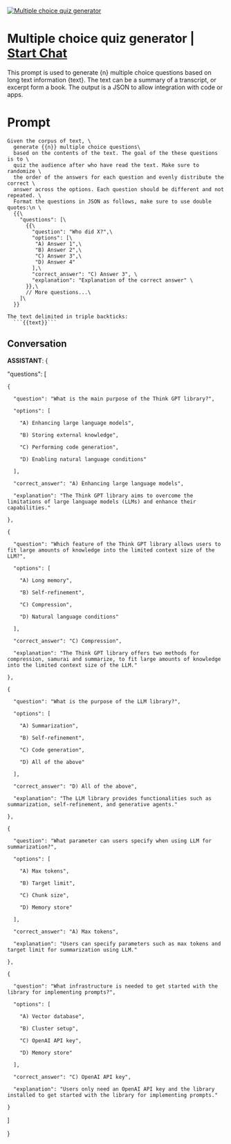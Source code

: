 
[![Multiple choice quiz generator](https://flow-prompt-covers.s3.us-west-1.amazonaws.com/icon/realistic/real_1.png)](https://gptcall.net/chat.html?data=%7B%22contact%22%3A%7B%22id%22%3A%22PVAQ7e8kglwUrLe0u07lm%22%2C%22flow%22%3Atrue%7D%7D)
# Multiple choice quiz generator | [Start Chat](https://gptcall.net/chat.html?data=%7B%22contact%22%3A%7B%22id%22%3A%22PVAQ7e8kglwUrLe0u07lm%22%2C%22flow%22%3Atrue%7D%7D)
This prompt is used to generate {n} multiple choice questions based on long text information {text}. The text can be a summary of a transcript, or excerpt form a book. The output is a JSON to allow integration with code or apps.

# Prompt

```
Given the corpus of text, \
  generate {{n}} multiple choice questions\
  based on the contents of the text. The goal of the these questions is to \
  quiz the audience after who have read the text. Make sure to randomize \
  the order of the answers for each question and evenly distribute the correct \
  answer across the options. Each question should be different and not repeated. \
  Format the questions in JSON as follows, make sure to use double quotes:\n \
  {{\
    "questions": [\
      {{\
        "question": "Who did X?",\
        "options": [\
         "A) Answer 1",\
         "B) Answer 2",\
         "C) Answer 3",\
         "D) Answer 4"
        ],\
        "correct_answer": "C) Answer 3", \
        "explanation": "Explanation of the correct answer" \
      }},\
      // More questions...\
    ]\
  }}

The text delimited in triple backticks:
  ```{{text}}``` 
```

## Conversation

**ASSISTANT**: {

  "questions": [

    {

      "question": "What is the main purpose of the Think GPT library?",

      "options": [

        "A) Enhancing large language models",

        "B) Storing external knowledge",

        "C) Performing code generation",

        "D) Enabling natural language conditions"

      ],

      "correct_answer": "A) Enhancing large language models",

      "explanation": "The Think GPT library aims to overcome the limitations of large language models (LLMs) and enhance their capabilities."

    },

    {

      "question": "Which feature of the Think GPT library allows users to fit large amounts of knowledge into the limited context size of the LLM?",

      "options": [

        "A) Long memory",

        "B) Self-refinement",

        "C) Compression",

        "D) Natural language conditions"

      ],

      "correct_answer": "C) Compression",

      "explanation": "The Think GPT library offers two methods for compression, samurai and summarize, to fit large amounts of knowledge into the limited context size of the LLM."

    },

    {

      "question": "What is the purpose of the LLM library?",

      "options": [

        "A) Summarization",

        "B) Self-refinement",

        "C) Code generation",

        "D) All of the above"

      ],

      "correct_answer": "D) All of the above",

      "explanation": "The LLM library provides functionalities such as summarization, self-refinement, and generative agents."

    },

    {

      "question": "What parameter can users specify when using LLM for summarization?",

      "options": [

        "A) Max tokens",

        "B) Target limit",

        "C) Chunk size",

        "D) Memory store"

      ],

      "correct_answer": "A) Max tokens",

      "explanation": "Users can specify parameters such as max tokens and target limit for summarization using LLM."

    },

    {

      "question": "What infrastructure is needed to get started with the library for implementing prompts?",

      "options": [

        "A) Vector database",

        "B) Cluster setup",

        "C) OpenAI API key",

        "D) Memory store"

      ],

      "correct_answer": "C) OpenAI API key",

      "explanation": "Users only need an OpenAI API key and the library installed to get started with the library for implementing prompts."

    }

  ]

}


